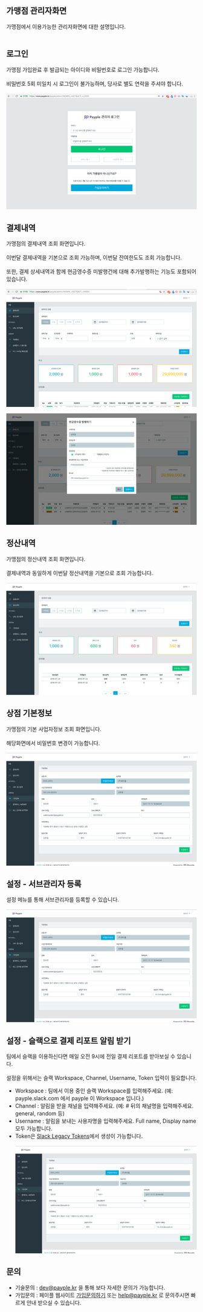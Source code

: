## 가맹점 관리자화면  
가맹점에서 이용가능한 관리자화면에 대한 설명입니다.<br><br>

## 로그인 
가맹점 가입완료 후 발급되는 아이디와 비밀번호로 로그인 가능합니다.<br><br>
비밀번호 5회 미일치 시 로그인이 불가능하며, 당사로 별도 연락을 주셔야 합니다.<br><br>
![가맹점 로그인](img/login.png "가맹점 로그인")

## 결제내역  
가맹점의 결제내역 조회 화면입니다.<br><br>
이번달 결제내역을 기본으로 조회 가능하며, 이번달 잔여한도도 조회 가능합니다.<br><br>
또한, 결제 상세내역과 함께 현금영수증 미발행건에 대해 추가발행하는 기능도 포함되어 있습니다.<br><br>
![결제내역](img/paymentlist.png "결제내역")

![현금영수증발행](img/tax.png "현금영수증발행")

## 정산내역  
가맹점의 정산내역 조회 화면입니다.<br><br>
결제내역과 동일하게 이번달 정산내역을 기본으로 조회 가능합니다.<br><br>
![정산내역](img/accountlist.png "정산내역")

## 상점 기본정보   
가맹점의 기본 사업자정보 조회 화면입니다.<br><br>
해당화면에서 비밀번호 변경이 가능합니다.<br><br>
![상점기본정보](img/info.png "상점기본정보")

## 설정 - 서브관리자 등록 
설정 메뉴를 통해 서브관리자를 등록할 수 있습니다.<br><br>
![상점기본정보](img/info.png "상점기본정보")


## 설정 - 슬랙으로 결제 리포트 알림 받기 
팀에서 슬랙을 이용하신다면 매일 오전 9시에 전일 결제 리포트를 받아보실 수 있습니다.<br><br>
설정을 위해서는 슬랙 Workspace, Channel, Username, Token 입력이 필요합니다.<br>
* Workspace : 팀에서 이용 중인 슬랙 Workspace를 입력해주세요. (예: payple.slack.com 에서 payple 이 Workspace 입니다.)<br>
* Channel : 알림을 받을 채널을 입력해주세요. (예: # 뒤의 채널명을 입력해주세요. general, random 등)<br>
* Username : 알림을 보내는 사용자명을 입력해주세요. Full name, Display name 모두 가능합니다.<br>
* Token은 [Slack Legacy Tokens](https://api.slack.com/custom-integrations/legacy-tokens)에서 생성이 가능합니다.<br><br> 
![상점기본정보](img/info.png "상점기본정보")

## 문의  
* 기술문의 : dev@payple.kr 을 통해 보다 자세한 문의가 가능합니다.
* 가입문의 : 페이플 웹사이트 [가입문의하기](https://www.payple.kr) 또는 help@payple.kr 로 문의주시면 빠르게 안내 받으실 수 있습니다. 
